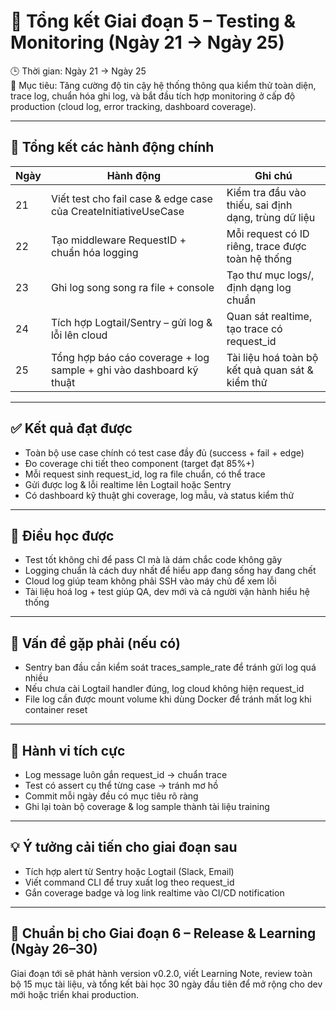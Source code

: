 # 📙 Tổng kết Giai đoạn 5 – Testing & Monitoring (Ngày 21 → Ngày 25)

🕒 Thời gian: Ngày 21 → Ngày 25  
🎯 Mục tiêu: Tăng cường độ tin cậy hệ thống thông qua kiểm thử toàn diện, trace log, chuẩn hóa ghi log, và bắt đầu tích hợp monitoring ở cấp độ production (cloud log, error tracking, dashboard coverage).

---

## 🧩 Tổng kết các hành động chính

| Ngày    | Hành động                                                      | Ghi chú                                               |
|---------|---------------------------------------------------------------|-------------------------------------------------------|
| 21      | Viết test cho fail case & edge case của CreateInitiativeUseCase| Kiểm tra đầu vào thiếu, sai định dạng, trùng dữ liệu  |
| 22      | Tạo middleware RequestID + chuẩn hóa logging                   | Mỗi request có ID riêng, trace được toàn hệ thống     |
| 23      | Ghi log song song ra file + console                            | Tạo thư mục logs/, định dạng log chuẩn                |
| 24      | Tích hợp Logtail/Sentry – gửi log & lỗi lên cloud              | Quan sát realtime, tạo trace có request_id            |
| 25      | Tổng hợp báo cáo coverage + log sample + ghi vào dashboard kỹ thuật | Tài liệu hoá toàn bộ kết quả quan sát & kiểm thử  |

---

## ✅ Kết quả đạt được

- Toàn bộ use case chính có test case đầy đủ (success + fail + edge)
- Đo coverage chi tiết theo component (target đạt 85%+)
- Mỗi request sinh request_id, log ra file chuẩn, có thể trace
- Gửi được log & lỗi realtime lên Logtail hoặc Sentry
- Có dashboard kỹ thuật ghi coverage, log mẫu, và status kiểm thử

---

## 🎯 Điều học được

- Test tốt không chỉ để pass CI mà là dám chắc code không gãy
- Logging chuẩn là cách duy nhất để hiểu app đang sống hay đang chết
- Cloud log giúp team không phải SSH vào máy chủ để xem lỗi
- Tài liệu hoá log + test giúp QA, dev mới và cả người vận hành hiểu hệ thống

---

## 🔧 Vấn đề gặp phải (nếu có)

- Sentry ban đầu cần kiểm soát traces_sample_rate để tránh gửi log quá nhiều
- Nếu chưa cài Logtail handler đúng, log cloud không hiện request_id
- File log cần được mount volume khi dùng Docker để tránh mất log khi container reset

---

## 📌 Hành vi tích cực

- Log message luôn gắn request_id → chuẩn trace
- Test có assert cụ thể từng case → tránh mơ hồ
- Commit mỗi ngày đều có mục tiêu rõ ràng
- Ghi lại toàn bộ coverage & log sample thành tài liệu training

---

## 💡 Ý tưởng cải tiến cho giai đoạn sau

- Tích hợp alert từ Sentry hoặc Logtail (Slack, Email)
- Viết command CLI để truy xuất log theo request_id
- Gắn coverage badge và log link realtime vào CI/CD notification

---

## 🔁 Chuẩn bị cho Giai đoạn 6 – Release & Learning (Ngày 26–30)

Giai đoạn tới sẽ phát hành version v0.2.0, viết Learning Note, review toàn bộ 15 mục tài liệu, và tổng kết bài học 30 ngày đầu tiên để mở rộng cho dev mới hoặc triển khai production.